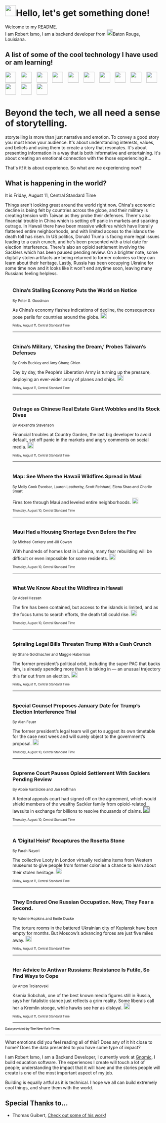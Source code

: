 <h1><img src="https://emojis.slackmojis.com/emojis/images/1643514375/3493/hot-coffee.gif?1643514375" width="35"/>Hello, let's get something done!</h1>

<p>Welcome to my README.<br/>
I am Robert Ismo, I am a backend developer from <img src="https://emojis.slackmojis.com/emojis/images/1638395689/50435/moulin_rouge.png?1638395689" width="20"/>Baton Rouge, Louisiana.</p>
<h2>A list of some of the cool technology I have used or am learning!</h2>
<p>
<img src="https://emojis.slackmojis.com/emojis/images/1643516091/21142/meow_bongotap.gif?1643516091" width="35" alt="">
<img src="https://img.shields.io/badge/Favorite%20Frontend%20Framework-SvelteKit-f83903" alt="">
<img src="https://img.shields.io/badge/Second%20Favorite-Vue-40b581" alt="">
<img src="https://img.shields.io/badge/Most%20Used%20Runtime-Nodejs-78b061" alt="">
<img src="https://emojis.slackmojis.com/emojis/images/1643517416/34482/fire.gif?1643517416" width="35" alt="">
<img src="https://img.shields.io/badge/Javascript%20But%20Better-Typescript-0078ca" alt="">
<img src="https://img.shields.io/badge/Favorite%20Language-Elixir-3e244d" alt="">
<img src="https://img.shields.io/badge/Containerize%20Everything-Docker-6ac9ef" alt="">
<img src="https://emojis.slackmojis.com/emojis/images/1643514596/5999/meow_party.gif?1643514596" width="35" alt="">
<img src="https://img.shields.io/badge/API%20Love%20Language-Graphql-de32a5" alt="">
<img src="https://img.shields.io/badge/Our%20Favorite%20Version%20Controller-Git-e94f33" alt="">
<img src="https://img.shields.io/badge/Favorite%20Database-Redis-d42d1d" alt="">
<img src="https://emojis.slackmojis.com/emojis/images/1643514559/5584/deployparrot.gif?1643514559" width="35" alt="">
<img src="https://img.shields.io/badge/Container%20Interstate-RabbitMQ-f66200" alt="">
<img src="https://img.shields.io/badge/Gotta%20Learn-Kubernetes-316adf" alt="">
<img src="https://img.shields.io/badge/Really%20Mature%20Now-WASM-654fef" alt="">
<img src="https://emojis.slackmojis.com/emojis/images/1666642497/61942/dance_vibe.gif?1666642497" width="35" alt="">
<img src="https://img.shields.io/badge/For%20My%20M1-ARM64-657d96" alt="">
<img src="https://img.shields.io/badge/Loving%20This%20So%20Much-TailwindCSS-17bcb5" alt="">
<img src="https://img.shields.io/badge/Cool%20Build%20Tool-Vite-f9cb24" alt="">
<img src="https://emojis.slackmojis.com/emojis/images/1669231376/62819/working-on-it.gif?1669231376" width="35" alt="">
<img src="https://img.shields.io/badge/Fun%20and%20Easy%20Database-MongoDB-5f8c49" alt="">
<img src="https://img.shields.io/badge/JS%20Life%20Support-NPM-c73737" alt="">
<img src="https://img.shields.io/badge/I%20Liked%20It-DynamoDB-0073b9" alt="">
<img src="https://emojis.slackmojis.com/emojis/images/1643514045/46/question.gif?1643514045" width="35" alt="">
<img src="https://img.shields.io/badge/cool-React-60d6f9" alt="">
<img src="https://img.shields.io/badge/Future%20Big%20Project-Lambda-f37e00" alt="">
<img src="https://img.shields.io/badge/NPM%20But%20Better-PNPM-f1aa07" alt="">
<img src="https://emojis.slackmojis.com/emojis/images/1643514943/9662/fbwow.gif?1643514943" width="35" alt="">
<img src="https://img.shields.io/badge/First%20Language-C-662079" alt="">
<img src="https://img.shields.io/badge/Where%20I%20Deploy%20Frontend-Vercel-000000" alt="">
<img src="https://img.shields.io/badge/Who%20Does%20not%20Want%20an%20App-Swift-f9492a" alt="">
<img src="https://emojis.slackmojis.com/emojis/images/1643514058/151/javascript.png?1643514058" width="35" alt="">
<img src="https://img.shields.io/badge/cool-Python-fbd542" alt="">
<img src="https://img.shields.io/badge/Favorite%20Something-Stripe-656cdc" alt="">
<img src="https://img.shields.io/badge/Of%20Course-HTML5-ed6327" alt="">
<img src="https://emojis.slackmojis.com/emojis/images/1660415405/60731/bomb.gif?1660415405" width="35" alt="">
<img src="https://img.shields.io/badge/hate-CSS-2964ec" alt="">
<img src="https://img.shields.io/badge/Learning-CircleCI-141215" alt="">
<img src="https://img.shields.io/badge/Learning-Rust-fbbb3b" alt="">
<img src="https://emojis.slackmojis.com/emojis/images/1660415397/60712/writing-hand.gif?1660415397" width="35" alt="">
<img src="https://img.shields.io/badge/Dev%20Browser%20of%20Choice-Firefox-cc4e26" alt="">
<img src="https://img.shields.io/badge/Recoverying%20From%20Windows-UNIX-1781e3" alt="">
<img src="https://img.shields.io/badge/LOVE-LogSeq-90c1c2" alt="">
<img src="https://emojis.slackmojis.com/emojis/images/1643514066/223/kirby.gif?1643514066" width="35" alt="">
<img src="https://img.shields.io/badge/Daily%20Driver-MacOS-e6e6e8" alt="">
<img src="https://img.shields.io/badge/Git%20Server-Github-000000" alt="">
<img src="https://img.shields.io/badge/enjoyable-EC2-f17428" alt="">
<img src="https://emojis.slackmojis.com/emojis/images/1643514239/2069/excited.gif?1643514239" width="35" alt="">
</p>
<h1>Beyond the tech, we all need a sense of storytelling.</h1>
<p>storytelling is more than just narrative and emotion. To convey a good story you must know your audience. It's about understanding interests, values, and beliefs and using them to create a story that resonates. It's about presenting information in a way that is both informative and entertaining. It's about creating an emotional connection with the those experiencing it...</p>
<p>That's it! it is about experience. So what are we experiencing now?</p>
<h2>What is happening in the world?</h2>
<p>It is Friday, August 11, Central Standard Time</p>
<p>
Things aren&#39;t looking great around the world right now. China&#39;s economic decline is being felt by countries across the globe, and their military is creating tension with Taiwan as they probe their defenses. There&#39;s also financial trouble in China which is setting off panic in markets and sparking outrage. In Hawaii there have been massive wildfires which have literally flattened entire neighborhoods, and with limited access to the islands the death toll has risen. In US politics, Donald Trump is facing more legal issues leading to a cash crunch, and he&#39;s been presented with a trial date for election interference. There&#39;s also an opioid settlement involving the Sacklers which has been paused pending review. On a brighter note, some digitally stolen artifacts are being returned to former colonies so they can learn about their heritage. Lastly, Russia has been occupying Ukraine for some time now and it looks like it won&#39;t end anytime soon, leaving many Russians feeling helpless.</p>
<ol>
<img src="https://img.shields.io/badge/-business-blue" alt="">
<h3>China’s Stalling Economy Puts the World on Notice</h3>
<sub>By Peter S. Goodman</sub>
<p>As China’s economy flashes indications of decline, the consequences pose perils for countries around the globe.  <a href="https://nyti.ms/3OuDkGj"><img src="https://developer.nytimes.com/files/poweredby_nytimes_30b.png?v=1583354208352" height="20"></a></p>
<sub><sub>Friday, August 11, Central Standard Time</sub></sub>
<hr/>
<img src="https://img.shields.io/badge/-world-blue" alt="">
<h3>China’s Military, ‘Chasing the Dream,’ Probes Taiwan’s Defenses</h3>
<sub>By Chris Buckley and Amy Chang Chien</sub>
<p>Day by day, the People’s Liberation Army is turning up the pressure, deploying an ever-wider array of planes and ships.  <a href="https://nyti.ms/3qwQxq7"><img src="https://developer.nytimes.com/files/poweredby_nytimes_30b.png?v=1583354208352" height="20"></a></p>
<sub><sub>Friday, August 11, Central Standard Time</sub></sub>
<hr/>
<img src="https://img.shields.io/badge/-business-blue" alt="">
<h3>Outrage as Chinese Real Estate Giant Wobbles and Its Stock Dives</h3>
<sub>By Alexandra Stevenson</sub>
<p>Financial troubles at Country Garden, the last big developer to avoid default, set off panic in the markets and angry comments on social media.  <a href="https://nyti.ms/3qj4yrH"><img src="https://developer.nytimes.com/files/poweredby_nytimes_30b.png?v=1583354208352" height="20"></a></p>
<sub><sub>Friday, August 11, Central Standard Time</sub></sub>
<hr/>
<img src="https://img.shields.io/badge/-us-blue" alt="">
<h3>Map: See Where the Hawaii Wildfires Spread in Maui</h3>
<sub>By Molly Cook Escobar, Lauren Leatherby, Scott Reinhard, Elena Shao and Charlie Smart</sub>
<p>Fires tore through Maui and leveled entire neighborhoods.  <a href="https://nyti.ms/3KF9lKL"><img src="https://developer.nytimes.com/files/poweredby_nytimes_30b.png?v=1583354208352" height="20"></a></p>
<sub><sub>Thursday, August 10, Central Standard Time</sub></sub>
<hr/>
<img src="https://img.shields.io/badge/-us-blue" alt="">
<h3>Maui Had a Housing Shortage Even Before the Fire</h3>
<sub>By Michael Corkery and Jill Cowan</sub>
<p>With hundreds of homes lost in Lahaina, many fear rebuilding will be difficult or even impossible for some residents.  <a href="https://nyti.ms/47q1jzd"><img src="https://developer.nytimes.com/files/poweredby_nytimes_30b.png?v=1583354208352" height="20"></a></p>
<sub><sub>Thursday, August 10, Central Standard Time</sub></sub>
<hr/>
<img src="https://img.shields.io/badge/-us-blue" alt="">
<h3>What We Know About the Wildfires in Hawaii</h3>
<sub>By Adeel Hassan</sub>
<p>The fire has been contained, but access to the islands is limited, and as the focus turns to search efforts, the death toll could rise.  <a href="https://nyti.ms/3KzrwS9"><img src="https://developer.nytimes.com/files/poweredby_nytimes_30b.png?v=1583354208352" height="20"></a></p>
<sub><sub>Thursday, August 10, Central Standard Time</sub></sub>
<hr/>
<img src="https://img.shields.io/badge/-us-blue" alt="">
<h3>Spiraling Legal Bills Threaten Trump With a Cash Crunch</h3>
<sub>By Shane Goldmacher and Maggie Haberman</sub>
<p>The former president’s political orbit, including the super PAC that backs him, is already spending more than it is taking in — an unusual trajectory this far out from an election.  <a href="https://nyti.ms/3ORQJtu"><img src="https://developer.nytimes.com/files/poweredby_nytimes_30b.png?v=1583354208352" height="20"></a></p>
<sub><sub>Friday, August 11, Central Standard Time</sub></sub>
<hr/>
<img src="https://img.shields.io/badge/-us-blue" alt="">
<h3>Special Counsel Proposes January Date for Trump’s Election Interference Trial</h3>
<sub>By Alan Feuer</sub>
<p>The former president’s legal team will get to suggest its own timetable for the case next week and will surely object to the government’s proposal.  <a href="https://nyti.ms/3KBKPKm"><img src="https://developer.nytimes.com/files/poweredby_nytimes_30b.png?v=1583354208352" height="20"></a></p>
<sub><sub>Thursday, August 10, Central Standard Time</sub></sub>
<hr/>
<img src="https://img.shields.io/badge/-us-blue" alt="">
<h3>Supreme Court Pauses Opioid Settlement With Sacklers Pending Review</h3>
<sub>By Abbie VanSickle and Jan Hoffman</sub>
<p>A federal appeals court had signed off on the agreement, which would shield members of the wealthy Sackler family from opioid-related lawsuits in exchange for billions to resolve thousands of claims.  <a href=""><img src="https://developer.nytimes.com/files/poweredby_nytimes_30b.png?v=1583354208352" height="20"></a></p>
<sub><sub>Thursday, August 10, Central Standard Time</sub></sub>
<hr/>
<img src="https://img.shields.io/badge/-arts-blue" alt="">
<h3>A ‘Digital Heist’ Recaptures the Rosetta Stone</h3>
<sub>By Farah Nayeri</sub>
<p>The collective Looty in London virtually reclaims items from Western museums to give people from former colonies a chance to learn about their stolen heritage.  <a href="https://nyti.ms/3qvfoL5"><img src="https://developer.nytimes.com/files/poweredby_nytimes_30b.png?v=1583354208352" height="20"></a></p>
<sub><sub>Friday, August 11, Central Standard Time</sub></sub>
<hr/>
<img src="https://img.shields.io/badge/-world-blue" alt="">
<h3>They Endured One Russian Occupation. Now, They Fear a Second.</h3>
<sub>By Valerie Hopkins and Emile Ducke</sub>
<p>The torture rooms in the battered Ukrainian city of Kupiansk have been empty for months. But Moscow’s advancing forces are just five miles away.  <a href="https://nyti.ms/3OSuDHu"><img src="https://developer.nytimes.com/files/poweredby_nytimes_30b.png?v=1583354208352" height="20"></a></p>
<sub><sub>Friday, August 11, Central Standard Time</sub></sub>
<hr/>
<img src="https://img.shields.io/badge/-world-blue" alt="">
<h3>Her Advice to Antiwar Russians: Resistance Is Futile, So Find Ways to Cope</h3>
<sub>By Anton Troianovski</sub>
<p>Ksenia Sobchak, one of the best known media figures still in Russia, says her fatalistic stance just reflects a grim reality. Some liberals call her a Kremlin stooge, while hawks see her as disloyal.  <a href="https://nyti.ms/3Ky8hIA"><img src="https://developer.nytimes.com/files/poweredby_nytimes_30b.png?v=1583354208352" height="20"></a></p>
<sub><sub>Friday, August 11, Central Standard Time</sub></sub>
<hr/>
</ol>
<a href="https://developer.nytimes.com"><sub><sub>Data provided by The New York Times</sub></sub></a>
<hr/>
<p>What emotions did you feel reading all of this? Does any of it hit close to home? Does the data presented to you have some type of impact?</p>
<p>I am Robert Ismo, I am a Backend Developer, I currently work at <a href="https://gnomic.education/">Gnomic</a>, I build education software. The experiences I create will touch a lot of people; understanding the impact that it will have and the stories people will create is one of the most important aspect of my job.</p>
<p>Building is equally artful as it is technical. I hope we all can build extremely cool things, and share them with the world.</p>
<h2>Special Thanks to...</h2>
<ul>
<li>Thomas Guibert, <a href="https://github.com/thmsgbrt/thmsgbrt">Check out some of his work!</a></li>
</ul>